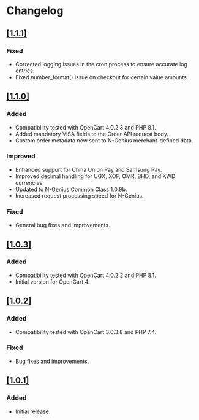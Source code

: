 # Changelog

## [[1.1.1]](https://github.com/network-international/ngenius-opencart-plugin/releases/tag/1.1.1)

### Fixed

- Corrected logging issues in the cron process to ensure accurate log entries.
- Fixed number_format() issue on checkout for certain value amounts.

## [[1.1.0]](https://github.com/network-international/ngenius-opencart-plugin/releases/tag/1.1.0)

### Added

- Compatibility tested with OpenCart 4.0.2.3 and PHP 8.1.
- Added mandatory VISA fields to the Order API request body.
- Custom order metadata now sent to N-Genius merchant-defined data.

### Improved

- Enhanced support for China Union Pay and Samsung Pay.
- Improved decimal handling for UGX, XOF, OMR, BHD, and KWD currencies.
- Updated to N-Genius Common Class 1.0.9b.
- Increased request processing speed for N-Genius.

### Fixed

- General bug fixes and improvements.

## [[1.0.3]](https://github.com/network-international/ngenius-opencart-plugin/releases/tag/1.0.3)

### Added

- Compatibility tested with OpenCart 4.0.2.2 and PHP 8.1.
- Initial version for OpenCart 4.

## [[1.0.2]](https://github.com/network-international/ngenius-opencart-plugin/releases/tag/1.0.2)

### Added

- Compatibility tested with OpenCart 3.0.3.8 and PHP 7.4.

### Fixed

- Bug fixes and improvements.

## [[1.0.1]](https://github.com/network-international/ngenius-opencart-plugin/releases/tag/1.0.1)

### Added

- Initial release.
